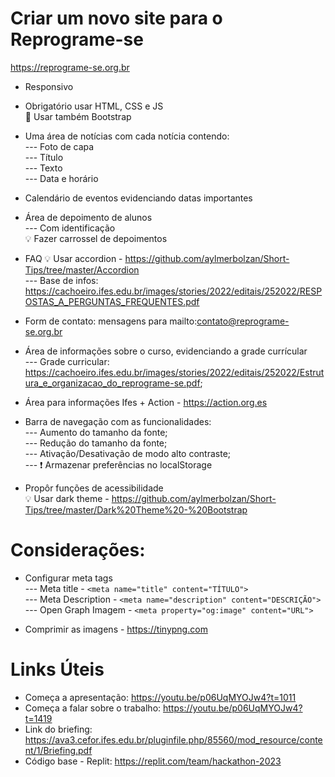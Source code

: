# Criar um novo site para o Reprograme-se #
https://reprograme-se.org.br

- Responsivo

- Obrigatório usar HTML, CSS e JS
<br>📌 Usar também Bootstrap

- Uma área de notícias com cada notícia contendo:
<br>--- Foto de capa
<br>--- Título
<br>--- Texto
<br>--- Data e horário

- Calendário de eventos evidenciando datas importantes

- Área de depoimento de alunos 
<br>--- Com identificação
<br>💡 Fazer carrossel de depoimentos

- FAQ
💡 Usar accordion - https://github.com/aylmerbolzan/Short-Tips/tree/master/Accordion
<br>--- Base de infos: https://cachoeiro.ifes.edu.br/images/stories/2022/editais/252022/RESPOSTAS_A_PERGUNTAS_FREQUENTES.pdf

- Form de contato: mensagens para mailto:contato@reprograme-se.org.br

- Área de informações sobre o curso, evidenciando a grade currícular
<br>--- Grade curricular: https://cachoeiro.ifes.edu.br/images/stories/2022/editais/252022/Estrutura_e_organizacao_do_reprograme-se.pdf;

- Área para informações Ifes + Action - https://action.org.es

- Barra de navegação com as funcionalidades:
<br>--- Aumento do tamanho da fonte;
<br>--- Redução do tamanho da fonte;
<br>--- Ativação/Desativação de modo alto contraste;
<br>--- ❗ Armazenar preferências no localStorage

- Propôr funções de acessibilidade
<br>💡 Usar dark theme - https://github.com/aylmerbolzan/Short-Tips/tree/master/Dark%20Theme%20-%20Bootstrap


# Considerações:

- Configurar meta tags
<br>--- Meta title - `<meta name="title" content="TÍTULO">`
<br>--- Meta Description - `<meta name="description" content="DESCRIÇÃO">`
<br>--- Open Graph Imagem - `<meta property="og:image" content="URL">`

- Comprimir as imagens - https://tinypng.com


# Links Úteis

- Começa a apresentação: https://youtu.be/p06UqMYOJw4?t=1011
- Começa a falar sobre o trabalho: https://youtu.be/p06UqMYOJw4?t=1419
- Link do briefing: https://ava3.cefor.ifes.edu.br/pluginfile.php/85560/mod_resource/content/1/Briefing.pdf
- Código base - Replit: https://replit.com/team/hackathon-2023